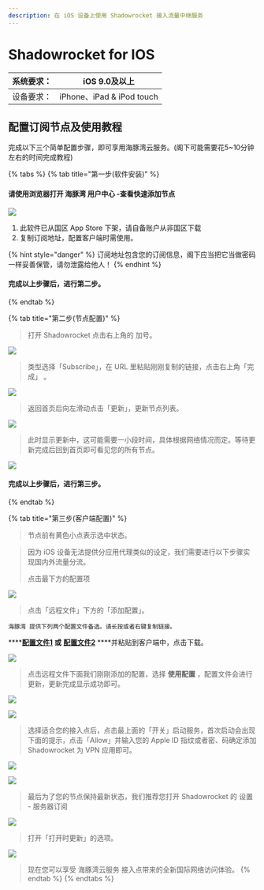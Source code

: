 ```yaml
---
description: 在 iOS 设备上使用 Shadowrocket 接入流量中继服务
---
```


# Shadowrocket for IOS

| 系统要求： | iOS 9.0及以上  |
| --- | --- |
| 设备要求： | iPhone、iPad & iPod touch |

## 配置订阅节点及使用教程

完成以下三个简单配置步骤，即可享用海豚湾云服务。\(阁下可能需要花5~10分钟左右的时间完成教程\)

{% tabs %}
{% tab title="第一步\(软件安装\)" %}
#### 请使用浏览器打开 海豚湾 用户中心 -查看快速添加节点

![](../.gitbook/assets/image%20%2814%29.png)

1. 此软件已从国区 App Store 下架，请自备账户从非国区下载
2. 复制订阅地址，配置客户端时需使用。

{% hint style="danger" %}
订阅地址包含您的订阅信息，阁下应当把它当做密码一样妥善保管，请勿泄露给他人！
{% endhint %}

#### 完成以上步骤后，进行第二步。
{% endtab %}

{% tab title="第二步\(节点配置\)" %}
> 打开 Shadowrocket 点击右上角的 加号。

![](../.gitbook/assets/image%20%285%29.png)

> 类型选择「Subscribe」，在 URL 里粘贴刚刚复制的链接，点击右上角「完成」 。

![](../.gitbook/assets/image%20%2811%29.png)

> 返回首页后向左滑动点击「更新」，更新节点列表。

![](../.gitbook/assets/image%20%2821%29.png)

> 此时显示更新中，这可能需要一小段时间，具体根据网络情况而定。等待更新完成后回到首页即可看见您的所有节点。

![](../.gitbook/assets/image%20%2813%29.png)

#### 完成以上步骤后，进行第三步。
{% endtab %}

{% tab title="第三步\(客户端配置\)" %}
> 节点前有黄色小点表示选中状态。

> 因为 iOS 设备无法提供分应用代理类似的设定，我们需要进行以下步骤实现国内外流量分流。
>
> 点击最下方的配置项

![](../.gitbook/assets/image%20%2816%29.png)

> 点击「远程文件」下方的「添加配置」。

```text
海豚湾 提供下列两个配置文件备选。请长按或者右键复制链接。
```

\*\*\*\*[**配置文件1**](https://raw.githubusercontent.com/lhie1/Rules/master/Shadowrocket.conf) **或** [**配置文件2**](https://raw.githubusercontent.com/scomper/Surge/master/surge.conf)   ****并粘贴到客户端中，点击下载。

![](../.gitbook/assets/image%20%2825%29.png)

> 点击远程文件下面我们刚刚添加的配置，选择 **使用配置** ，配置文件会进行更新，更新完成显示成功即可。

![](../.gitbook/assets/image%20%2839%29.png)

![](../.gitbook/assets/image%20%2818%29.png)

> 选择适合您的接入点后，点击最上面的「开关」启动服务，首次启动会出现下面的提示，点击「Allow」并输入您的 Apple ID 指纹或者密、码确定添加 Shadowrocket 为 VPN 应用即可。

![](../.gitbook/assets/image%20%2812%29.png)

![](../.gitbook/assets/image%20%2835%29.png)

> 最后为了您的节点保持最新状态，我们推荐您打开 Shadowrocket 的 设置 - 服务器订阅

![](../.gitbook/assets/image.png)

> 打开「打开时更新」的选项。

![](../.gitbook/assets/image%20%2831%29.png)

> 现在您可以享受 海豚湾云服务 接入点带来的全新国际网络访问体验。
{% endtab %}
{% endtabs %}



